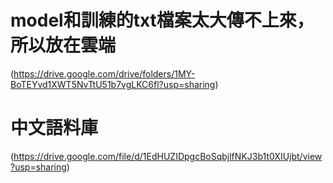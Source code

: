 # model和訓練的txt檔案太大傳不上來，所以放在雲端
(https://drive.google.com/drive/folders/1MY-BoTEYvd1XWT5NvTtU51b7vgLKC6fl?usp=sharing)

# 中文語料庫
(https://drive.google.com/file/d/1EdHUZIDpgcBoSqbjlfNKJ3b1t0XIUjbt/view?usp=sharing)
